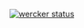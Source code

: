 [![wercker status](https://app.wercker.com/status/cb0eb61be1b3e5bb4bc2c475d2c3e7c8 "wercker status")](https://app.wercker.com/project/bykey/cb0eb61be1b3e5bb4bc2c475d2c3e7c8)
